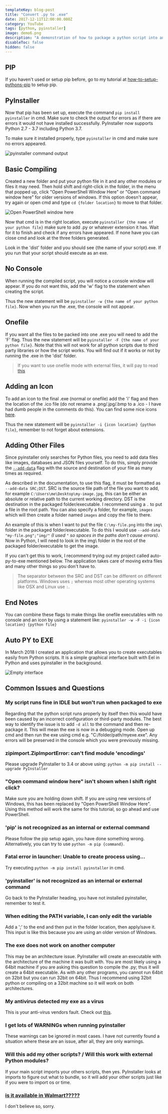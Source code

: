 ```yaml
---
templateKey: blog-post
title: "Convert .py to .exe"
date: 2017-12-11T12:00:00.000Z
category: YouTube
tags: [python, pyinstaller]
image: demo6.png
description: "A demonstration of how to package a python script into an executable file. This tutorial includes compiling to one file, no console, how to add an icon and adding other files to the final package."
disableToc: false
hidden: false
---
```


<youtube-video id="lOIJIk_maO4"></youtube-video>

## PIP

If you haven't used or setup pip before, go to my tutorial at [how-to-setup-pythons-pip](/blog/post/how-to-setup-pythons-pip/) to setup pip.

## PyInstaller

Now that pip has been set up, execute the command `pip install pyinstaller` in cmd. Make sure to check the output for errors as if there are errors it would not have installed successfully. PyInstaller now supports Python 2.7 - 3.7 including Python 3.7.

To make sure it installed properly, type `pyinstaller` in cmd and make sure no errors appeared.

![pyinstaller command output](demo6.png)

## Basic Compiling

Created a new folder and put your python file in it and any other modules or files it may need. Then hold shift and right-click in the folder, in the menu that popped up, click "Open PowerShell Window Here" or "Open command window here" for older versions of windows. If this option doesn't appear, try again or open cmd and type `cd {folder location}` to move to that folder.

![Open PowerShell window here](demo7.png)

Now that cmd is in the right location, execute `pyinstaller {the name of your python file}` make sure to add .py or whatever extension it has. Wait for it to finish and check if any errors have appeared. If none have you can close cmd and look at the three folders generated.

Look in the 'dist' folder and you should see {the name of your script}.exe. If you run that your script should execute as an exe.

## No Console

When running the compiled script, you will notice a console window will appear. If you do not want this, add the 'w' flag to the statement when creating the script.

Thus the new statement will be `pyinstaller -w {the name of your python file}`. Now when you run the .exe, the console will not appear.

## Onefile

If you want all the files to be packed into one .exe you will need to add the 'F' flag. Thus the new statement will be `pyinstaller -F {the name of your python file}`. Note that this will not work for all python scripts due to third party libraries or how the script works. You will find out if it works or not by running the .exe in the 'dist' folder.

> If you want to use onefile mode with external files, it will pay to read [this](https://stackoverflow.com/questions/7674790/bundling-data-files-with-pyinstaller-onefile/13790741)

## Adding an Icon

To add an icon to the final .exe (normal or onefile) add the 'i' flag and then the location of the .ico file (do not rename a .png/.jpg/.bmp to a .ico - I have had dumb people in the comments do this). You can find some nice icons [here](http://goo.gl/EfpGD0).

Thus the new statement will be `pyinstaller -i {icon location} {python file}`, remember to not forget about extensions.

## Adding Other Files

Since pyinstaller only searches for Python files, you need to add data files like images, databases and JSON files yourself. To do this, simply provide the [`--add-data`](https://pyinstaller.readthedocs.io/en/v3.3.1/spec-files.html#adding-data-files) flag with the source and destination of your file as many times as required.

As described in the documentation, to use this flag, it must be formatted as `--add-data SRC;DST`. SRC is the source file path of the file you want to add, for example `C:\Users\me\Desktop\my-image.jpg`, this can be either an absolute or relative path to the current working directory. DST is the destination in the packaged folder/executable. I recommend using a `.` to put a file in the root path. You can also specify a folder, for example, `images` which will then create a folder named `images` and copy the file to there.

An example of this is when I want to put the file `C:\my-file.png` into the `img\` folder in the packaged folder/executable. To do this I would use `--add-data "my-file.png";"img/"` _(I used `"` so spaces in the paths don't cause errors)_. Now in Python, I will need to look in the img\ folder in the root of the packaged folder/executable to get the image.

If you can't get this to work, I recommend trying out my project called auto-py-to-exe mentioned below. The application takes care of moving extra files and many other things so you don't have to.

> The separator between the SRC and DST can be different on different platforms. Windows uses `;` whereas most other operating systems like OSX and Linux use `:`.

## End Notes

You can combine these flags to make things like onefile executables with no console and an icon by using a statement like: `pyinstaller -w -F -i {icon location} {python file}`

## Auto PY to EXE

In March 2018 I created an application that allows you to create executables easily from Python scripts. It is a simple graphical interface built with Eel in Python and uses pyinstaller in the background.

<youtube-video id="OZSZHmWSOeM"></youtube-video>

![Empty interface](https://i.imgur.com/dd0LC2n.png)

## Common Issues and Questions

### My script runs fine in IDLE but won't run when packaged to exe

Regarding that the python script runs properly by itself then this would have been caused by an incorrect configuration or third-party modules. The best way to identify the issue is to add `-d all` to the command and then re-package it. This will mean the exe is now in a debugging mode. Open up cmd and then run the exe using cmd e.g. "C:/folder/path/myexe.exe". Any errors will be preserved in the console which you were previously missing.

### zipimport.ZipImportError: can't find module 'encodings'

Please upgrade PyInstaller to 3.4 or above using: `python -m pip install --upgrade PyInstaller`

### "Open command window here" isn't shown when I shift right click?

Make sure you are holding down shift. If you are using new versions of Windows, this has been replaced by "Open PowerShell Window Here". Using this method will work the same for this tutorial, so go ahead and use PowerShell.

### 'pip' is not recognized as an internal or external command

Please follow the pip setup again, you have done something wrong. Alternatively, you can try to use `python -m pip {command}`.

### Fatal error in launcher: Unable to create process using...

Try executing `python -m pip install pyinstaller` in cmd.

### 'pyinstaller' is not recognized as an internal or external command

Go back to the PyInstaller heading, you have not installed pyinstaller, remember to test it.

### When editing the PATH variable, I can only edit the variable

Add a ';' to the end and then put in the folder location, then apply/save it. This input is like this because you are using an older version of Windows.

### The exe does not work on another computer

This may be an architecture issue. PyInstaller will create an executable with the architecture of the machine it was built with. You are most likely using a 64bit machine if you are asking this question to compile the .py; thus it will create a 64bit executable. As with any other programs, you cannot run 64bit on 32bit but you can run 32bit on 64bit. Thus I recommend using 32bit python or compiling on a 32bit machine so it will work on both architectures.

### My antivirus detected my exe as a virus

This is your anti-virus vendors fault. Check out [this](https://github.com/pyinstaller/pyinstaller/issues/2501#issuecomment-286230354).

### I get lots of WARNINGs when running pyinstaller

These warnings can be ignored in most cases. I have not currently found a situation where these are an issue, after all, they are only warnings.

### Will this add my other scripts? / Will this work with external Python modules?

If your main script imports your others scripts, then yes. PyInstaller looks at imports to figure out what to bundle, so it will add your other scripts just like if you were to import os or time.

### [is it available in Walmart?????](https://www.youtube.com/watch?v=lOIJIk_maO4&lc=UgxFJKkC5nzr7MiscOd4AaABAg)

I don't believe so, sorry.
